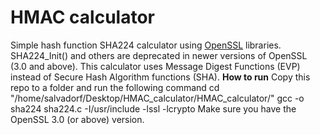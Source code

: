 # HMAC calculator
Simple hash function SHA224 calculator using [OpenSSL](https://www.openssl.org/docs/manmaster/man3/SHA256.html) libraries. SHA224_Init() and others are deprecated in newer versions of OpenSSL (3.0 and above). This calculator uses Message Digest Functions (EVP) instead of Secure Hash Algorithm functions (SHA). 
**How to run**
Copy this repo to a folder and run the following command
 cd "/home/salvadorf/Desktop/HMAC_calculator/HMAC_calculator/"
gcc -o sha224 sha224.c -I/usr/include -lssl -lcrypto
Make sure you have the OpenSSL 3.0 (or above) version.
